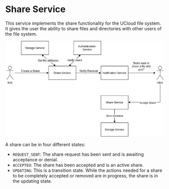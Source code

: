 # Share Service

This service implements the share functionality for the UCloud file system. It
gives the user the ability to share files and directories with other users of
the file system. 

![](./wiki/CreateAndAcceptShare.png)

A share can be in four different states:
- `REQUEST_SENT`:
  The share request has been sent and is awaiting acceptance or denial.
- `ACCEPTED`:
  The share has been accepted and is an active share.
- `UPDATING`:
  This is a transition state. While the actions needed for a share to be 
  completely accepted or removed are in progress, the share is in the updating 
  state. 
